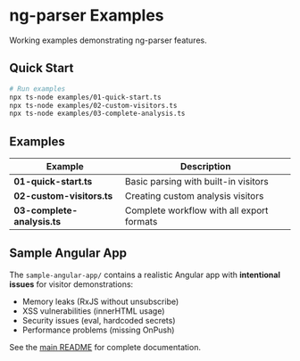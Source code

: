 # ng-parser Examples

Working examples demonstrating ng-parser features.

## Quick Start

```bash
# Run examples
npx ts-node examples/01-quick-start.ts
npx ts-node examples/02-custom-visitors.ts
npx ts-node examples/03-complete-analysis.ts
```

## Examples

| Example | Description |
|---------|-------------|
| **01-quick-start.ts** | Basic parsing with built-in visitors |
| **02-custom-visitors.ts** | Creating custom analysis visitors |
| **03-complete-analysis.ts** | Complete workflow with all export formats |

## Sample Angular App

The `sample-angular-app/` contains a realistic Angular app with **intentional issues** for visitor demonstrations:

- Memory leaks (RxJS without unsubscribe)
- XSS vulnerabilities (innerHTML usage)
- Security issues (eval, hardcoded secrets)
- Performance problems (missing OnPush)

See the [main README](../README.md) for complete documentation.
